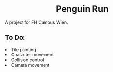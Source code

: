 <h1 align=center> Penguin Run </h1>
<p>A project for FH Campus Wien.</p>

<h2> To Do: </h2>
<p>
  <li>Tile painting</li>
  <li>Character movement</li>
  <li>Collision control</li>
  <li>Camera movement</li>
</p>
